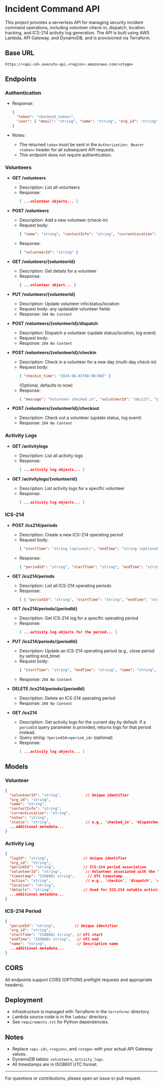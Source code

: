 # Incident Command API

This project provides a serverless API for managing security incident command operations, including volunteer check-in, dispatch, location tracking, and ICS-214 activity log generation. The API is built using AWS Lambda, API Gateway, and DynamoDB, and is provisioned via Terraform.

## Base URL

```
https://<api-id>.execute-api.<region>.amazonaws.com/<stage>
```

## Endpoints

### Authentication

  - Response:
    ```json
    {
      "token": "<backend_token>",
      "user": { "email": "string", "name": "string", "org_id": "string" }
    }
    ```

  - Notes:
    - The returned `token` must be sent in the `Authorization: Bearer <token>` header for all subsequent API requests.
    - This endpoint does not require authentication.

### Volunteers

- **GET /volunteers**
  - Description: List all volunteers
  - Response:
    ```json
    [ ...volunteer objects... ]
    ```

- **POST /volunteers**
  - Description: Add a new volunteer (check-in)
  - Request body:
    ```json
    { "name": "string", "contactInfo": "string", "currentLocation": "string", "notes": "string" }
    ```
  - Response:
    ```json
    { "volunteerId": "string" }
    ```

- **GET /volunteers/{volunteerId}**
  - Description: Get details for a volunteer
  - Response:
    ```json
    { ...volunteer object... }
    ```

- **PUT /volunteers/{volunteerId}**
  - Description: Update volunteer info/status/location
  - Request body: any updatable volunteer fields
  - Response: `204 No Content`

- **POST /volunteers/{volunteerId}/dispatch**
  - Description: Dispatch a volunteer (update status/location, log event)
  - Request body:
  - Response: `204 No Content`

- **POST /volunteers/{volunteerId}/checkin**
  - Description: Check in a volunteer for a new day (multi-day check-in)
  - Request body:
    ```json
    { "checkin_time": "2024-06-01T08:00:00Z" }
    ```
    (Optional, defaults to now)
  - Response:
    ```json
    { "message": "Volunteer checked in", "volunteerId": "abc123", "checkin_time": "2024-06-01T08:00:00Z" }
    ```

- **POST /volunteers/{volunteerId}/checkout**
  - Description: Check out a volunteer (update status, log event)
  - Response: `204 No Content`

### Activity Logs

- **GET /activitylogs**
  - Description: List all activity logs
  - Response:
    ```json
    [ ...activity log objects... ]
    ```

- **GET /activitylogs/{volunteerId}**
  - Description: List activity logs for a specific volunteer
  - Response:
    ```json
    [ ...activity log objects... ]
    ```

### ICS-214

- **POST /ics214/periods**
  - Description: Create a new ICS-214 operating period
  - Request body:
    ```json
    { "startTime": "string (optional)", "endTime": "string (optional)", "name": "string", ... }
    ```
  - Response:
    ```json
    { "periodId": "string", "startTime": "string", "endTime": "string", "name": "string", ... }
    ```

- **GET /ics214/periods**
  - Description: List all ICS-214 operating periods
  - Response:
    ```json
    [ { "periodId": "string", "startTime": "string", "endTime": "string", "name": "string", ... } ]
    ```

- **GET /ics214/periods/{periodId}**
  - Description: Get ICS-214 log for a specific operating period
  - Response:
    ```json
    [ ...activity log objects for the period... ]
    ```

- **PUT /ics214/periods/{periodId}**
  - Description: Update an ICS-214 operating period (e.g., close period by setting end_time)
  - Request body:
    ```json
    { "startTime": "string", "endTime": "string", "name": "string", ... }
    ```
  - Response: `204 No Content`

- **DELETE /ics214/periods/{periodId}**
  - Description: Delete an ICS-214 operating period
  - Response: `204 No Content`

- **GET /ics214**
  - Description: Get activity logs for the current day by default. If a `periodId` query parameter is provided, returns logs for that period instead.
  - Query string: `?periodId=<period_id>` (optional)
  - Response:
    ```json
    [ ...activity log objects... ]
    ```



## Models

### Volunteer

```json
{
  "volunteerId": "string",           // Unique identifier
  "org_id": "string",
  "name": "string",
  "contactInfo": "string",
  "currentLocation": "string",
  "notes": "string",
  "status": "string",                // e.g., 'checked_in', 'dispatched', 'checked_out'
  ...additional metadata...
}
```

### Activity Log

```json
{
  "logId": "string",                // Unique identifier
  "org_id": "string",
  "periodId": "string",             // ICS-214 period association
  "volunteerId": "string",           // Volunteer associated with the log
  "timestamp": "ISO8601 string",      // UTC timestamp
  "action": "string",                // e.g., 'checkin', 'dispatch', 'checkout'
  "location": "string",
  "details": "string",              // Used for ICS-214 notable activities
  ...additional metadata...
}
```

### ICS-214 Period

```json
{
  "periodId": "string",         // Unique identifier
  "org_id": "string",
  "startTime": "ISO8601 string", // UTC start
  "endTime": "ISO8601 string",   // UTC end
  "name": "string",              // Descriptive name
  ...additional metadata...
}
```

## CORS

All endpoints support CORS (OPTIONS preflight requests and appropriate headers).

## Deployment

- Infrastructure is managed with Terraform in the `terraform/` directory.
- Lambda source code is in the `lambda/` directory.
- See `requirements.txt` for Python dependencies.

## Notes

- Replace `<api-id>`, `<region>`, and `<stage>` with your actual API Gateway values.
- DynamoDB tables: `volunteers`, `activity_logs`.
- All timestamps are in ISO8601 UTC format.

---

For questions or contributions, please open an issue or pull request.
